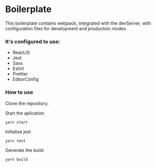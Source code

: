 # Boilerplate

This boilerplate contains webpack, integrated with the devServer, with configuration files for development and production modes.

### It's configured to use:

- ReactJS
- Jest
- Sass
- Eslint
- Prettier
- EditorConfig

### **How to use**

Clone the repository.

Start the aplication

`yarn start`

Initialize jest

`yarn test`

Generate the build

`yarn build`
